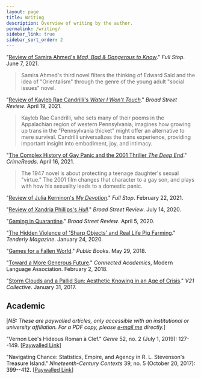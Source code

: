 ```yaml
---
layout: page
title: Writing
description: Overview of writing by the author.
permalink: /writing/
sidebar_link: true
sidebar_sort_order: 2
---
```


"[Review of Samira Ahmed's *Mad, Bad & Dangerous to Know*](https://www.full-stop.net/2021/06/07/reviews/matthew-john-phillips/mad-bad-dangerous-to-know-samira-ahmed/)." *Full Stop*. June 7, 2021.

> Samira Ahmed's third novel filters the thinking of Edward Said and the idea of "Orientalism" through the genre of the young adult "social issues" novel.

"[Review of Kayleb Rae Candrilli's *Water I Won't Touch*](https://www.broadstreetreview.com/reviews/water-i-wont-touch-by-kayleb-rae-candrilli)." *Broad Street Review*. April 19, 2021.

> Kayleb Rae Candrilli, who sets many of their poems in the Appalachian region of western Pennsylvania, imagines how growing up trans in the "Pennsylvania thicket" might offer an alternative to mere survival. Candrilli universalizes the trans experience, providing important insight into embodiment, joy, and intimacy.

"[The Complex History of Gay Panic and the 2001 Thriller *The Deep End*](https://crimereads.com/the-deep-end/)." *CrimeReads*. April 16, 2021.

> The 1947 novel is about protecting a teenage daughter's sexual "virtue." The 2001 film changes that character to a gay son, and plays with how his sexuality leads to a domestic panic.

"[Review of Julia Kerninon's *My Devotion*](https://www.full-stop.net/2021/02/22/reviews/matthew-john-phillips/my-devotion-julia-kerninon/)." *Full Stop*. February 22, 2021.

"[Review of Xandria Phillips's *Hull*](https://www.broadstreetreview.com/books/hull-by-xandria-phillips)." *Broad Street Review*. July 14, 2020.

"[Gaming in Quarantine](https://www.broadstreetreview.com/cross-cultural/in-the-pandemic-these-video-games-keep-us-connected-to-lifeand-each-other)." *Broad Street Review*. April 5, 2020.


"[The Hidden Violence of 'Sharp Objects' and Real Life Pig Farming](https://medium.com/tenderlymag/the-hidden-violence-of-sharp-objects-and-real-life-pig-farming-697687218609)." *Tenderly Magazine*. January 24, 2020.

"[Games for a Fallen World](http://www.publicbooks.org/games-for-a-fallen-world/)." *Public Books*. May 29, 2018.

"[Toward a More Generous Future](https://connect.mla.hcommons.org/toward-a-more-generous-future/)." *Connected Academics*, Modern Language Association. February 2, 2018.

"[Storm Clouds and a Pallid Sun: Aesthetic Knowing in an Age of Crisis](http://v21collective.org/matthew-john-phillips-storm-clouds-pallid-sun-aesthetic-knowing-age-crisis/)." *V21 Collective*. January 31, 2017.

## Academic

[*NB: These are paywalled articles, only accessible with an institutional or university affiliation. For a PDF copy, please [e-mail me](mailto:matthew.john.phillips@gmail.com) directly.*]

"Vernon Lee's Hideous Roman à Clef." *Genre* 52, no. 2 (July 1, 2019): 127--149. [[Paywalled Link](https://doi.org/10.1215/00166928-7585880)]

"Navigating Chance: Statistics, Empire, and Agency in R. L. Stevenson's Treasure Island." *Nineteenth-Century Contexts* 39, no. 5 (October 20, 2017): 399--412. [[Paywalled Link](https://doi.org/10.1080/08905495.2017.1373240)]